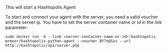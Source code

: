 This will start a Hashtopolis Agent

To start and connect your agent with the server, you need a valid voucher and the server ip.
You have to set the server container name or id in the link parameter:

	sudo docker run -d --link <server-container-name-or-id>:hashtopolis mrmoor/hashtopolis-python-agent --voucher BY7oQSzv --url http://hashtopolis/api/server.php

